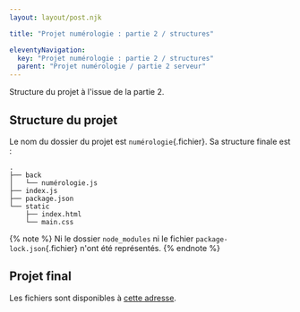 ```yaml
---
layout: layout/post.njk

title: "Projet numérologie : partie 2 / structures"

eleventyNavigation:
  key: "Projet numérologie : partie 2 / structures"
  parent: "Projet numérologie / partie 2 serveur"
---
```


<!-- début résumé -->

Structure du projet à l'issue de la partie 2.

<!-- fin résumé -->

## Structure du projet

Le nom du dossier du projet est `numérologie`{.fichier}. Sa structure finale est :

```text
.
├── back
│   └── numérologie.js
├── index.js
├── package.json
└── static
    ├── index.html
    └── main.css
```

{% note %}
Ni le dossier `node_modules` ni le fichier `package-lock.json`{.fichier} n'ont été représentés.
{% endnote %}

## Projet final

Les fichiers sont disponibles à [cette adresse](https://github.com/FrancoisBrucker/cours_informatique/tree/main/docs/src/cours/web/projet-numérologie/partie-2-serveur/num%C3%A9rologie).
